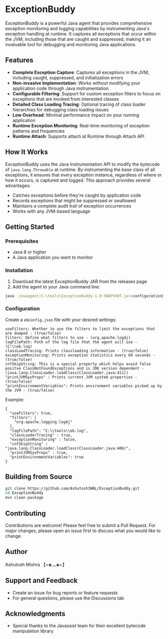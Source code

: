 # ExceptionBuddy

ExceptionBuddy is a powerful Java agent that provides comprehensive exception monitoring and logging capabilities by instrumenting Java's exception handling at runtime. It captures all exceptions that occur within the JVM, including those that are caught and suppressed, making it an invaluable tool for debugging and monitoring Java applications.

## Features

- **Complete Exception Capture**: Captures all exceptions in the JVM, including caught, suppressed, and initialization errors
- **Non-invasive Implementation**: Works without modifying your application code through Java instrumentation
- **Configurable Filtering**: Support for custom exception filters to focus on exceptions that are invoked from interested classes
- **Detailed Class Loading Tracing**: Optional tracing of class loader hierarchies for debugging class loading issues
- **Low Overhead**: Minimal performance impact on your running application
- **Runtime Exception Monitoring**: Real-time monitoring of exception patterns and frequencies
- **Runtime Attach**: Supports attach at Runtime through Attach API

## How It Works

ExceptionBuddy uses the Java Instrumentation API to modify the bytecode of `java.lang.Throwable` at runtime. By instrumenting the base class of all exceptions, it ensures that every exception instance, regardless of where or how it occurs, is captured and logged. This approach provides several advantages:

- Catches exceptions before they're caught by application code
- Records exceptions that might be suppressed or swallowed
- Maintains a complete audit trail of exception occurrences
- Works with any JVM-based language

## Getting Started

### Prerequisites

- Java 8 or higher
- A Java application you want to monitor

### Installation

1. Download the latest ExceptionBuddy JAR from the releases page
2. Add the agent to your Java command line:

```bash
java -javaagent:C:\tools\ExceptionBuddy-1.0-SNAPSHOT.jar=configurationFile=C:\tools\ebConfig.json -jar your-application.jar
```

### Configuration

Create a `ebConfig.json` file with your desired settings:

```properties
useFilters: Whether to use the filters to limit the exceptions that are dumped - (true/false)
filters: Define what filters to use - (org.apache.log4j)
logFilePath: Path of the log file that the agent will use - (C:\\eb.log)
classLoadTracing: Prints classloading information - (true/false)
exceptionMonitoring: Prints exception statistics every 60 seconds - (true/false)
cnfSkipString: This is a special property which helps avoid false positve ClassNotFoundExceptions and is JDK version dependent - (java.lang.ClassLoader.loadClass(ClassLoader.java:411))
"printJVMSysProps" : Prints current JVM system properties - (true/false)
"printEnvironmentVariables": Prints environment variables picked up by the JVM - (true/false)
```

Example:
```properties
{
  "useFilters": true,
  "filters": [
    "org.apache.logging.log4j"
  ],
  "logFilePath": "C:\\tools\\eb.log",
  "classLoaderTracing" : true,
  "exceptionMonitoring" : false,
  "cnfSkipString" : "java.lang.ClassLoader.loadClass(ClassLoader.java:406)",
  "printJVMSysProps" : true,
  "printEnvironmentVariables": true
}
```

## Building from Source

```bash
git clone https://github.com/AshutoshIWNL/ExceptionBuddy.git
cd ExceptionBuddy
mvn clean package
```

## Contributing

Contributions are welcome! Please feel free to submit a Pull Request. For major changes, please open an issue first to discuss what you would like to change.


## Author

Ashutosh Mishra 【=◈︿◈=】

## Support and Feedback

- Create an issue for bug reports or feature requests
- For general questions, please use the Discussions tab

## Acknowledgments

- Special thanks to the Javassist team for their excellent bytecode manipulation library
